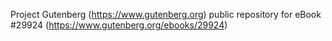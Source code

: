 Project Gutenberg (https://www.gutenberg.org) public repository for eBook #29924 (https://www.gutenberg.org/ebooks/29924)
